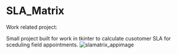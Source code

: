 # SLA_Matrix

Work related project:

Small project built for work in tkinter to calculate cusotomer SLA for sceduling field appointments.
![slamatrix_appimage](https://user-images.githubusercontent.com/55652506/234572333-b6e1e5ba-11e7-4e56-9a67-7d8b56237946.jpg)
